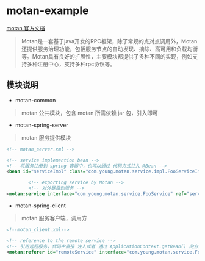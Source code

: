 # motan-example

[motan 官方文档](https://github.com/weibocom/motan/wiki/zh_userguide)

> Motan是一套基于java开发的RPC框架，除了常规的点对点调用外，Motan还提供服务治理功能，包括服务节点的自动发现、摘除、高可用和负载均衡等。Motan具有良好的扩展性，主要模块都提供了多种不同的实现，例如支持多种注册中心，支持多种rpc协议等。

## 模块说明

- motan-common

> motan 公共模块，包含 motan 所需依赖 jar 包，引入即可

- motan-spring-server

> motan 服务提供模块

```xml
<!-- motan_server.xml -->

<!-- service implemention bean -->
<!-- 将服务注册到 spring 容器中，也可以通过 代码方式注入 @Bean -->
<bean id="serviceImpl" class="com.young.motan.service.impl.FooServiceImpl"/>

        <!-- exporting service by Motan -->
        <!-- 对外暴露到服务 -->
<motan:service interface="com.young.motan.service.FooService" ref="serviceImpl" export="8002"/>
```

- motan-spring-client

> motan 服务客户端，调用方

```xml
<!--motan_client.xml-->

<!-- reference to the remote service -->
<!-- 引用远程服务，代码中直接 注入或者 通过 ApplicationContext.getBean() 的方式获取对象进行调用 -->
<motan:referer id="remoteService" interface="com.young.motan.service.FooService" directUrl="localhost:8002"/>
```